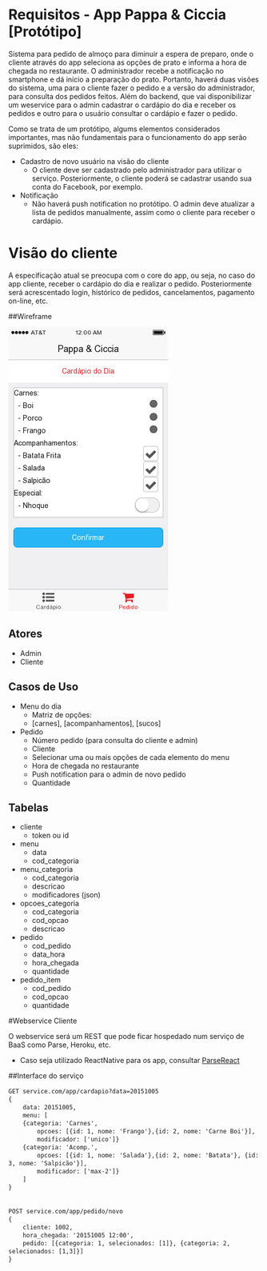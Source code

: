# Requisitos - App Pappa & Ciccia [Protótipo]

Sistema para pedido de almoço para diminuir a espera de preparo, onde o cliente através do app seleciona as opções de prato e informa a hora de chegada no restaurante. O administrador recebe a notificação no smartphone e dá início a preparação do prato. Portanto, haverá duas visões do sistema, uma para o cliente fazer o pedido e a versão do administrador, para 
consulta dos pedidos feitos. Além do backend, que vai disponibilizar um weservice para 
o admin cadastrar o cardápio do dia e receber os pedidos e outro para o usuário consultar o cardápio e fazer o pedido.

Como se trata de um protótipo, algums elementos considerados importantes, mas não fundamentais para o funcionamento do app serão suprimidos, são eles:

- Cadastro de novo usuário na visão do cliente
	- O cliente deve ser cadastrado pelo administrador para utilizar o serviço. 
Posteriormente, o cliente poderá se cadastrar usando sua conta do Facebook, 
por exemplo.
- Notificação
	- Não haverá push notification no protótipo. O admin deve atualizar a lista de pedidos
manualmente, assim como o cliente para receber o cardápio.



# Visão do cliente
A especificação atual se preocupa com o core do app, ou seja, no caso do app cliente, receber o cardápio do dia e realizar o pedido. Posteriormente será acrescentado login, histórico de pedidos, cancelamentos, pagamento on-line, etc.

##Wireframe

![App Cliente](./client-app.png  "App Cliente")


## Atores
- Admin
- Cliente


## Casos de Uso

- Menu do dia
	- Matriz de opções:
	- [carnes], [acompanhamentos], [sucos] 
- Pedido
	- Número pedido (para consulta do cliente e admin)
	- Cliente
	- Selecionar uma ou mais opções de cada elemento do menu
	- Hora de chegada no restaurante
	- Push notification para o admin de novo pedido
	- Quantidade



## Tabelas

- cliente
	- token ou id
- menu
	- data
	- cod_categoria
- menu_categoria
	- cod_categoria
	- descricao
	- modificadores (json)
- opcoes_categoria
	- cod_categoria
	- cod_opcao
	- descricao
- pedido
	- cod_pedido
	- data_hora
	- hora_chegada
	- quantidade
- pedido_item
	- cod_pedido
	- cod_opcao
	- quantidade


#Webservice Cliente

O webservice será um REST que pode ficar hospedado num serviço de BaaS como Parse, Heroku, etc. 
* Caso seja utilizado ReactNative para os app, consultar [ParseReact](https://github.com/ParsePlatform/ParseReact) 

##Interface do serviço

```
GET service.com/app/cardapio?data=20151005
{
	data: 20151005,
	menu: [
	{categoria: 'Carnes', 
		opcoes: [{id: 1, nome: 'Frango'},{id: 2, nome: 'Carne Boi'}], 
		modificador: ['unico']}
  	{categoria: 'Acomp.', 
		opcoes: [{id: 1, nome: 'Salada'},{id: 2, nome: 'Batata'}, {id: 3, nome: 'Salpicão'}], 
		modificador: ['max-2']}
	]
}


POST service.com/app/pedido/novo
{
	cliente: 1002, 
	hora_chegada: '20151005 12:00', 
	pedido: [{categoria: 1, selecionados: [1]}, {categoria: 2, selecionados: [1,3]}]
}

```






